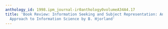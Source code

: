 ```yaml
---
anthology_id: 1998.ipm_journal-ir0anthology0volumeA34A4.17
title: 'Book Review: Information Seeking and Subject Representation: An Activity-Theoretical
  Approach to Information Science by B. Hjorland'
---
```

